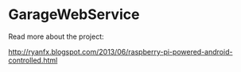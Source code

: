 GarageWebService
================

Read more about the project: 

http://ryanfx.blogspot.com/2013/06/raspberry-pi-powered-android-controlled.html
